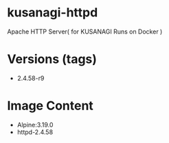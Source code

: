 # kusanagi-httpd

Apache HTTP Server( for KUSANAGI Runs on Docker )

# Versions (tags)

- 2.4.58-r9

# Image Content

- Alpine:3.19.0
- httpd-2.4.58


